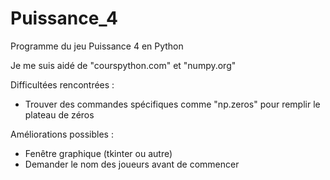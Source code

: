 # Puissance_4
Programme du jeu Puissance 4 en Python

Je me suis aidé de "courspython.com" et "numpy.org" 

Difficultées rencontrées : 
  - Trouver des commandes spécifiques comme "np.zeros" pour remplir le plateau de zéros  

Améliorations possibles :
  - Fenêtre graphique (tkinter ou autre)
  - Demander le nom des joueurs avant de commencer
